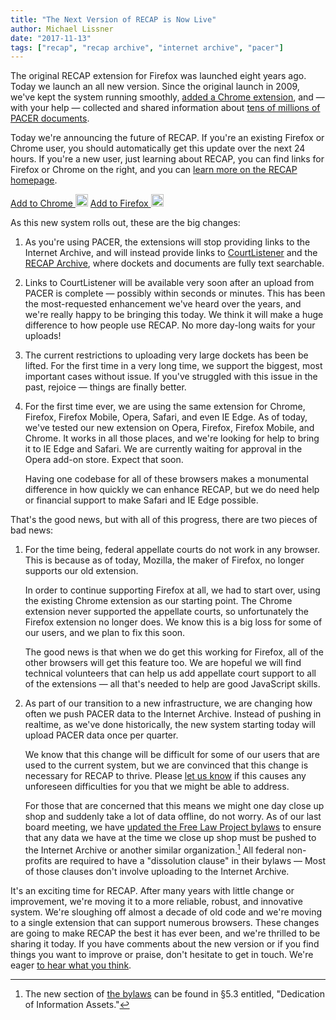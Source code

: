 ```yaml
---
title: "The Next Version of RECAP is Now Live"
author: Michael Lissner
date: "2017-11-13"
tags: ["recap", "recap archive", "internet archive", "pacer"]
---
```

       

<div className="row">
    <div className="col-xs-12 col-sm-7 col-md-8 col-lg-9">
        <p>The original RECAP extension for Firefox was launched eight years ago. Today we launch an all new version. Since the original launch in 2009, we've kept the system running smoothly, <a href="https://chrome.google.com/webstore/detail/recap/oiillickanjlaeghobeeknbddaonmjnc">added a Chrome extension</a>, and — with your help — collected and shared information about <a href="https://www.courtlistener.com/recap/">tens of millions of PACER documents</a>.
        </p> 
        <p>Today we're announcing the future of RECAP. If you're an existing Firefox or Chrome user, you should automatically get this update over the next 24 hours. If you're a new user, just learning about RECAP, you can find links for Firefox or Chrome on the right, and you can <a href="https://free.law/recap/">learn more on the RECAP homepage</a>.
        </p>
    </div>
    <div className="col-xs-12 col-sm-5 col-md-4 col-lg-3">
        <a href="https://chrome.google.com/webstore/detail/recap/oiillickanjlaeghobeeknbddaonmjnc" className="btn btn-primary btn-lg btn-block">Add to Chrome&nbsp;<img src="/images/icons/chrome.svg" height="20" width="d+"/></a>
        <a href="https://addons.mozilla.org/en-US/firefox/addon/recap-195534/" className="btn btn-primary btn-lg btn-block">Add to Firefox&nbsp;<img src="/images/icons/firefox.svg" height="20" width="d+"/></a>
    </div>
</div> 

As this new system rolls out, these are the big changes:

1. As you're using PACER, the extensions will stop providing links to the Internet Archive, and will instead provide links to [CourtListener][cl] and the [RECAP Archive][ra], where dockets and documents are fully text searchable.

1. Links to CourtListener will be available very soon after an upload from PACER is complete — possibly within seconds or minutes. This has been the most-requested enhancement we've heard over the years, and we're really happy to be bringing this today. We think it will make a huge difference to how people use RECAP. No more day-long waits for your uploads! 

1. The current restrictions to uploading very large dockets has been be lifted. For the first time in a very long time, we support the biggest, most important cases without issue. If you've struggled with this issue in the past, rejoice — things are finally better.

1. For the first time ever, we are using the same extension for Chrome, Firefox, Firefox Mobile, Opera, Safari, and even IE Edge. As of today, we've tested our new extension on Opera, Firefox, Firefox Mobile, and Chrome. It works in all those places, and we're looking for help to bring it to IE Edge and Safari. We are currently waiting for approval in the Opera add-on store. Expect that soon.

    Having one codebase for all of these browsers makes a monumental difference in how quickly we can enhance RECAP, but we do need help or financial support to make Safari and IE Edge possible.

That's the good news, but with all of this progress, there are two pieces of bad news:

1. For the time being, federal appellate courts do not work in any browser. This is because as of today, Mozilla, the maker of Firefox, no longer supports our old extension. 

    In order to continue supporting Firefox at all, we had to start over, using the existing Chrome extension as our starting point. The Chrome extension never supported the appellate courts, so unfortunately the Firefox extension no longer does. We know this is a big loss for some of our users, and we plan to fix this soon. 
    
    The good news is that when we do get this working for Firefox, all of the other browsers will get this feature too. We are hopeful we will find technical volunteers that can help us add appellate court support to all of the extensions — all that's needed to help are good JavaScript skills.
    
1. As part of our transition to a new infrastructure, we are changing how often we push PACER data to the Internet Archive. Instead of pushing in realtime, as we've done historically, the new system starting today will upload PACER data once per quarter.

    We know that this change will be difficult for some of our users that are used to the current system, but we are convinced that this change is necessary for RECAP to thrive. Please [let us know][c] if this causes any unforeseen difficulties for you that we might be able to address.
    
    For those that are concerned that this means we might one day close up shop and suddenly take a lot of data offline, do not worry. As of our last board meeting, we have [updated the Free Law Project bylaws][bylaws] to ensure that any data we have at the time we close up shop must be pushed to the Internet Archive or another similar organization.[^1] All federal non-profits are required to have a "dissolution clause" in their bylaws &mdash; Most of those clauses don't involve uploading to the Internet Archive.

It's an exciting time for RECAP. After many years with little change or improvement, we're moving it to a more reliable, robust, and innovative system. We're sloughing off almost a decade of old code and we're moving to a single extension that can support numerous browsers. These changes are going to make RECAP the best it has ever been, and we're thrilled to be sharing it today. If you have comments about the new version or if you find things you want to improve or praise, don't hesitate to get in touch. We're eager [to hear what you think][c].

[^1]: The new section of [the bylaws][bylaws] can be found in §5.3 entitled, "Dedication of Information Assets."


[ra]: https://www.courtlistener.com/recap/
[ff-die-off]: https://blog.mozilla.org/addons/2016/11/23/add-ons-in-2017/
[bylaws]: /pdf/policies/bylaws-amended-2017-11-05.pdf
[c]: /contact/
[apis]: https://www.courtlistener.com/api/
[cl]: https://www.courtlistener.com/
